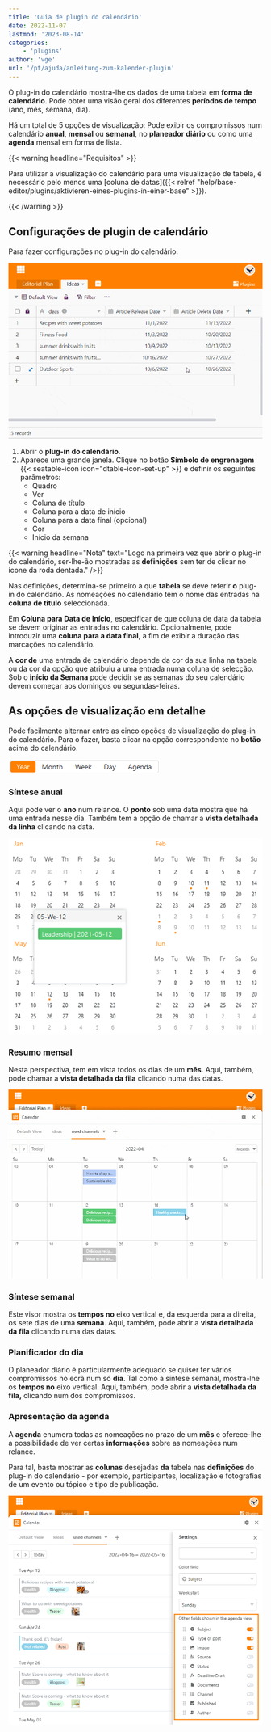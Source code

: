 ```yaml
---
title: 'Guia de plugin do calendário'
date: 2022-11-07
lastmod: '2023-08-14'
categories:
    - 'plugins'
author: 'vge'
url: '/pt/ajuda/anleitung-zum-kalender-plugin'
---
```


O plug-in do calendário mostra-lhe os dados de uma tabela em **forma de calendário**. Pode obter uma visão geral dos diferentes **períodos de tempo** (ano, mês, semana, dia).

Há um total de 5 opções de visualização: Pode exibir os compromissos num calendário **anual**, **mensal** ou **semanal**, no **planeador diário** ou como uma **agenda** mensal em forma de lista.

{{< warning  headline="Requisitos" >}}

Para utilizar a visualização do calendário para uma visualização de tabela, é necessário pelo menos uma [coluna de datas]({{< relref "help/base-editor/plugins/aktivieren-eines-plugins-in-einer-base" >}}).

{{< /warning >}}

## Configurações de plugin de calendário

Para fazer configurações no plug-in do calendário:

![Instruções para o plugin do calendário](images/Anleitung-zum-Kalender-Plugin.gif)

1. Abrir o **plug-in do calendário**.
2. Aparece uma grande janela. Clique no botão **Símbolo de engrenagem** {{< seatable-icon icon="dtable-icon-set-up" >}} e definir os seguintes parâmetros:
    - Quadro
    - Ver
    - Coluna de título
    - Coluna para a data de início
    - Coluna para a data final (opcional)
    - Cor
    - Início da semana

{{< warning  headline="Nota"  text="Logo na primeira vez que abrir o plug-in do calendário, ser-lhe-ão mostradas as **definições** sem ter de clicar no ícone da roda dentada." />}}

Nas definições, determina-se primeiro a que **tabela** se deve referir **o** plug-in do calendário. As nomeações no calendário têm o nome das entradas na **coluna de título** seleccionada.

Em **Coluna para Data de Início**, especificar de que coluna de data da tabela se devem originar as entradas no calendário. Opcionalmente, pode introduzir uma **coluna para a data final**, a fim de exibir a duração das marcações no calendário.

A **cor de** uma entrada de calendário depende da cor da sua linha na tabela ou da cor da opção que atribuiu a uma entrada numa coluna de selecção. Sob o **início da Semana** pode decidir se as semanas do seu calendário devem começar aos domingos ou segundas-feiras.

## As opções de visualização em detalhe

Pode facilmente alternar entre as cinco opções de visualização do plug-in do calendário. Para o fazer, basta clicar na opção correspondente no **botão** acima do calendário.

![Opções de visualização do plug-in do calendário](images/Darstellungsoptionen-des-Kalender-Plugins.png)

### Síntese anual

Aqui pode ver o **ano** num relance. O **ponto** sob uma data mostra que há uma entrada nesse dia. Também tem a opção de chamar a **vista detalhada da linha** clicando na data.

![Visão geral do ano no plugin do calendário](images/Jahresueberblick-im-Kalender-Plugin.png)

### Resumo mensal

Nesta perspectiva, tem em vista todos os dias de um **mês**. Aqui, também, pode chamar a **vista detalhada da fila** clicando numa das datas.

![Vista do mês](images/monatsansicht.gif)

### Síntese semanal

Este visor mostra os **tempos no** eixo vertical e, da esquerda para a direita, os sete dias de uma **semana**. Aqui, também, pode abrir a **vista detalhada da fila** clicando numa das datas.

### Planificador do dia

O planeador diário é particularmente adequado se quiser ter vários compromissos no ecrã num só **dia**. Tal como a síntese semanal, mostra-lhe os **tempos no** eixo vertical. Aqui, também, pode abrir a **vista detalhada da fila,** clicando num dos compromissos.

### Apresentação da agenda

A **agenda** enumera todas as nomeações no prazo de um **mês** e oferece-lhe a possibilidade de ver certas **informações** sobre as nomeações num relance.

Para tal, basta mostrar as **colunas** desejadas **da** tabela nas **definições** do plug-in do calendário - por exemplo, participantes, localização e fotografias de um evento ou tópico e tipo de publicação.

![Definições de visualização da agenda](images/agenda-view-einstellungen.png)
